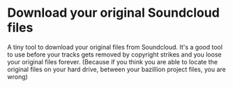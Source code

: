 # Download your original Soundcloud files
A tiny tool to download your original files from Soundcloud. It's a good tool to use before your tracks gets removed by copyright strikes and you loose your original files forever. (Because if you think you are able to locate the original files on your hard drive, between your bazillion project files, you are wrong)
